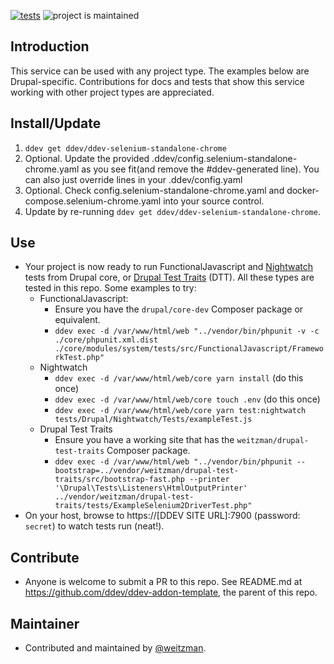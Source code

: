 [![tests](https://github.com/ddev/ddev-selenium-standalone-chrome/actions/workflows/tests.yml/badge.svg)](https://github.com/ddev/ddev-addon-template/actions/workflows/tests.yml) ![project is maintained](https://img.shields.io/maintenance/yes/2024.svg)

## Introduction

This service can be used with any project type. The examples below are Drupal-specific. Contributions for docs and tests that show this service working with other project types are appreciated.

## Install/Update

1. `ddev get ddev/ddev-selenium-standalone-chrome`
2. Optional. Update the provided .ddev/config.selenium-standalone-chrome.yaml as you see fit(and remove the #ddev-generated line). You can also just override lines in your .ddev/config.yaml
3. Optional. Check config.selenium-standalone-chrome.yaml and docker-compose.selenium-chrome.yaml into your source control.
4. Update by re-running `ddev get ddev/ddev-selenium-standalone-chrome`.

## Use

- Your project is now ready to run FunctionalJavascript and [Nightwatch](https://www.drupal.org/docs/automated-testing/javascript-testing-using-nightwatch) tests from Drupal core, or [Drupal Test Traits](https://gitlab.com/weitzman/drupal-test-traits) (DTT). All these types are tested in this repo. Some examples to try:
  - FunctionalJavascript:
    - Ensure you have the `drupal/core-dev` Composer package or equivalent.
    - `ddev exec -d /var/www/html/web "../vendor/bin/phpunit -v -c ./core/phpunit.xml.dist ./core/modules/system/tests/src/FunctionalJavascript/FrameworkTest.php"`
  - Nightwatch
    - `ddev exec -d /var/www/html/web/core yarn install` (do this once)
    - `ddev exec -d /var/www/html/web/core touch .env` (do this once)
    - `ddev exec -d /var/www/html/web/core yarn test:nightwatch tests/Drupal/Nightwatch/Tests/exampleTest.js`
  - Drupal Test Traits
    - Ensure you have a working site that has the `weitzman/drupal-test-traits` Composer package.
    - `ddev exec -d /var/www/html/web "../vendor/bin/phpunit --bootstrap=../vendor/weitzman/drupal-test-traits/src/bootstrap-fast.php --printer '\Drupal\Tests\Listeners\HtmlOutputPrinter' ../vendor/weitzman/drupal-test-traits/tests/ExampleSelenium2DriverTest.php"`
- On your host, browse to https://[DDEV SITE URL]:7900 (password: `secret`) to watch tests run (neat!).

## Contribute

- Anyone is welcome to submit a PR to this repo. See README.md at https://github.com/ddev/ddev-addon-template, the parent of this repo.

## Maintainer

- Contributed and maintained by [@weitzman](https://github.com/weitzman).
